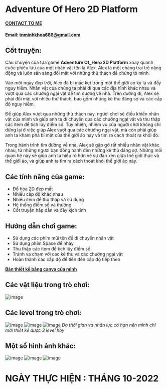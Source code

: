 # Adventure Of Hero 2D Platform
[**CONTACT TO ME**](https://www.facebook.com/Ireking666)
#### **Email: tnminhkhoa666@gmail.com**
## Cốt truyện:

Câu chuyện của tựa game **Adventure Of_Hero 2D Platform** xoay quanh cuộc phiêu lưu của một nhân vật tên là Alex. Alex là một chàng trai trẻ năng động và luôn sẵn sàng đối mặt với những thử thách để chứng tỏ mình.

Vào một ngày đẹp trời, Alex đã bị mắc kẹt trong một thế giới ảo kỳ lạ và đầy nguy hiểm. Nhân vật của chúng ta phải đi qua các địa hình khác nhau và vượt qua các chướng ngại vật để tìm đường về nhà. Trên đường đi, Alex sẽ phải đối mặt với nhiều thử thách, bao gồm những kẻ thù đáng sợ và các cấp độ nguy hiểm.

Để giúp Alex vượt qua những thử thách này, người chơi sẽ điều khiển nhân vật của mình và giúp anh ta di chuyển qua các chướng ngại vật và thu thập các item để tích lũy điểm số. Tuy nhiên, nhiệm vụ của người chơi không chỉ dừng lại ở việc giúp Alex vượt qua các chướng ngại vật, mà còn phải giúp anh ta khám phá bí mật của thế giới ảo này và tìm ra cách thoát ra khỏi đó.

Trong hành trình tìm đường về nhà, Alex sẽ gặp gỡ rất nhiều nhân vật khác nhau, từ những người bạn đồng hành đến những kẻ thù đáng sợ. Những mối quan hệ này sẽ giúp anh ta hiểu rõ hơn về sự đan xen giữa thế giới thực và thế giới ảo, và giúp anh ta tìm ra cách thoát khỏi thế giới ảo này.

## Các tính năng của game:

- Đồ họa 2D đẹp mắt
- Nhiều cấp độ khác nhau
- Nhiều item để thu thập và sử dụng
- Hệ thống điểm số và thưởng
- Cốt truyện hấp dẫn và đầy kịch tính

## Hướng dẫn chơi game:

- Sử dụng các phím mũi tên để di chuyển nhân vật
- Sử dụng phím Space để nhảy
- Thu thập các item để tích lũy điểm số
- Tránh va chạm với các kẻ thù và các chướng ngại vật
- Hoàn thành các cấp độ để tiến đến cấp độ tiếp theo

[**Bản thiết kế bằng canva của mình**](https://www.canva.com/design/DAFU0p2Ufgw/Z49bzsROTTcqJUuzK8Mr0A/edit?utm_content=DAFU0p2Ufgw&utm_campaign=designshare&utm_medium=link2&utm_source=sharebutton)
## Các vật liệu trong trò chơi:
![image](https://user-images.githubusercontent.com/88275892/234052947-0f01e16c-b90f-4275-80b9-744ef3415853.png)

## Các level trong trò chơi:
![image](https://user-images.githubusercontent.com/88275892/234053212-cbdbc9b9-09cf-449c-97ee-e99888af1685.png)
![image](https://user-images.githubusercontent.com/88275892/234053403-d0337841-a8b1-4916-a0ee-edd221534f5a.png)
![image](https://user-images.githubusercontent.com/88275892/234053446-24ed5dee-2a69-4350-9895-0bcebe46a12c.png)
*Do thời gian và nhân lực có hạn nên mình chỉ mới thiết kế được 3 level hoy*



## Một số hình ảnh khác:
![image](https://user-images.githubusercontent.com/88275892/234057251-a146a7cc-340c-466f-b5ce-6906d983714f.png)
![image](https://user-images.githubusercontent.com/88275892/234057388-d02ad22a-4dc7-442f-8274-1c0755d54f55.png)
![image](https://user-images.githubusercontent.com/88275892/234057646-3611aec2-a244-4700-87e3-a54dc9422d6f.png)

# NGÀY THỰC HIỆN : THÁNG 10-2022
